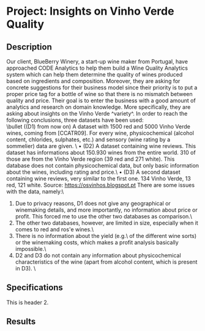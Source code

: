 # Project: Insights on Vinho Verde Quality

## Description

Our client, BlueBerry Winery, a start-up wine maker from Portugal, have approached CODE Analytics to help them build a Wine Quality Analytics system which can help them determine the quality of wines produced based on ingredients and composition. Moreover, they are asking for concrete suggestions for their business model since their priority is to put a proper price tag for a bottle of wine so that there is no mismatch between quality and price. Their goal is to enter the business with a good amount of analytics and research on domain knowledge. More specifically, they are asking about insights on the Vinho Verde ^variety^.
In order to reach the following conclusions, three datasets have been used:\
\bullet ((D1) from now on) A dataset with 1500 red and 5000 Vinho Verde wines, coming from [CCATR09]. For every wine, physicochemical (alcohol content, chlorides, sulphates, etc\.) and sensory (wine rating by a sommelier) data are given. \\
$\bullet$ (D2) A dataset containing wine reviews. This dataset has informations about 150.930 wines from the entire world. 310 of those are from the Vinho Verde region (39 red and 271 white). This database does not contain physicochemical data, but only basic information about the wines, including rating and price.\\
$\bullet$ (D3) A second dataset containing wine reviews, very similar to the first one. 134 Vinho Verde, 13 red, 121 white. Source: https://osvinhos.blogspot.pt
There are some issues with the data, namely:\\
1) Due to privacy reasons, D1 does not give any geographical or winemaking details, and more importantly, no information about price or profit. This forced me to use the other two databases as comparison.\\
2) The other two databases, however, are limited in size, especially when it comes to red and ros'e wines.\\
3) There is no information about the yield (e.g.\ of the different wine sorts) or the winemaking costs, which makes a profit analysis basically impossible.\\
4) D2 and D3 do not contain any information about physicochemical characteristics of the wine (apart from alcohol content, which is present in D3). \\

## Specifications 

This is header 2.

## Results
